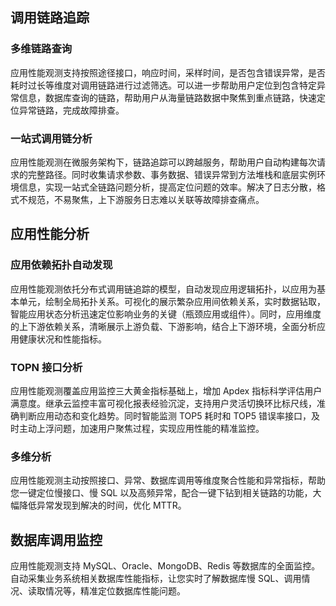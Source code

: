 ## 调用链路追踪
### 多维链路查询
应用性能观测支持按照途径接口，响应时间，采样时间，是否包含错误异常，是否耗时过长等维度对调用链路进行过滤筛选。可以进一步帮助用户定位到包含特定异常信息，数据库查询的链路，帮助用户从海量链路数据中聚焦到重点链路，快速定位异常链路，完成故障排查。

### 一站式调用链分析
应用性能观测在微服务架构下，链路追踪可以跨越服务，帮助用户自动构建每次请求的完整路径。同时收集请求参数、事务数据、错误异常到方法堆栈和底层实例环境信息，实现一站式全链路问题分析，提高定位问题的效率。解决了日志分散，格式不规范，不易聚焦，上下游服务日志难以关联等故障排查痛点。

## 应用性能分析

### 应用依赖拓扑自动发现

应用性能观测依托分布式调用链追踪的模型，自动发现应用逻辑拓扑，以应用为基本单元，绘制全局拓扑关系。可视化的展示繁杂应用间依赖关系，实时数据钻取，智能应用状态分析迅速定位影响业务的关键（瓶颈应用或组件）。同时，应用维度的上下游依赖关系，清晰展示上游负载、下游影响，结合上下游环境，全面分析应用健康状况和性能指标。

### TOPN 接口分析
应用性能观测覆盖应用监控三大黄金指标基础上，增加 Apdex 指标科学评估用户满意度。继承云监控丰富可视化报表经验沉淀，支持用户灵活切换环比标尺线，准确判断应用动态和变化趋势。同时智能监测 TOP5 耗时和 TOP5 错误率接口，及时主动上浮问题，加速用户聚焦过程，实现应用性能的精准监控。

### 多维分析
应用性能观测主动按照接口、异常、数据库调用等维度聚合性能和异常指标，帮助您一键定位慢接口、慢 SQL 以及高频异常，配合一键下钻到相关链路的功能，大幅降低异常发现到解决的时间，优化 MTTR。

## 数据库调用监控
应用性能观测支持 MySQL、Oracle、MongoDB、Redis 等数据库的全面监控。自动采集业务系统相关数据库性能指标，让您实时了解数据库慢 SQL、调用情况、读取情况等，精准定位数据库性能问题。
